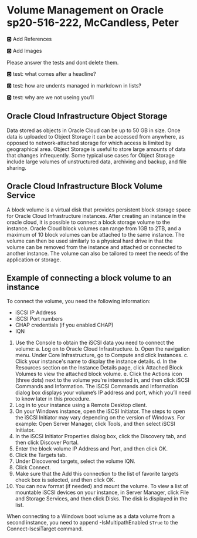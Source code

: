 # Volume Management on Oracle sp20-516-222, McCandless, Peter

:o2: Add References

:o2: Add Images

Please answer the tests and dont delete them.

:o2: test: what comes after a headline?

:o2: test: how are undents managed in markdown in lists?

:o2: test: why are we not useing you’ll

## Oracle Cloud Infrastructure Object Storage
Data stored as objects in Oracle Cloud can be up to 50 GB in size. Once data is uploaded to Object Storage it can be accessed from anywhere, as opposed to network-attached storage for which access is limited by geographical area.  Object Storage is useful to store large amounts of data that changes infrequently. Some typical use cases for Object Storage include large volumes of unstructured data, archiving and backup, and file sharing.

## Oracle Cloud Infrastructure Block Volume Service
A block volume is a virtual disk that provides persistent block storage space for Oracle Cloud Infrastructure instances.  After creating an instance in the oracle cloud, it is possible to connect a block storage volume to the instance.  Oracle Cloud block volumes can range from 1GB to 2TB, and a maximum of 10 block volumes can be attached to the same instance.  The volume can then be used similarly to a physical hard drive in that the volume can be removed from the instance and attached or connected to another instance.  The volume can also be tailored to meet the needs of the application or storage.  
 
## Example of connecting a block volume to an instance
To connect the volume, you need the following information:
* iSCSI IP Address
* iSCSI Port numbers
* CHAP  credentials (if you enabled CHAP)
* IQN 

1.	Use the Console to obtain the iSCSI data you need to connect the volume:
	a.	Log on to Oracle Cloud Infrastructure.
	b.	Open the navigation menu. Under Core Infrastructure, go to Compute and click Instances.
	c.	Click your instance's name to display the instance details.
	d.	In the Resources section on the Instance Details page, click Attached Block Volumes to view the attached block volume.
	e.	Click the Actions icon (three dots) next to the volume you're interested in, and then click iSCSI Commands and Information.
The iSCSI Commands and Information dialog box displays your volume’s IP address and port, which you’ll need to know later in this procedure.
2.	Log in to your instance using a Remote Desktop client.
3.	On your Windows instance, open the iSCSI Initiator. The steps to open the iSCSI Initiator may vary depending on the version of Windows.
For example: Open Server Manager, click Tools, and then select iSCSI Initiator.
4.	In the iSCSI Initiator Properties dialog box, click the Discovery tab, and then click Discover Portal.
5.	Enter the block volume IP Address and Port, and then click OK.
6.	Click the Targets tab.
7.	Under Discovered targets, select the volume IQN.
8.	Click Connect.
9.	Make sure that the Add this connection to the list of favorite targets check box is selected, and then click OK.
10.	You can now format (if needed) and mount the volume. To view a list of mountable iSCSI devices on your instance, in Server Manager, click File and Storage Services, and then click Disks.  The disk is displayed in the list.

When connecting to a Windows boot volume as a data volume from a second instance, you need to append -IsMultipathEnabled `$True` to the Connect-IscsiTarget command.

